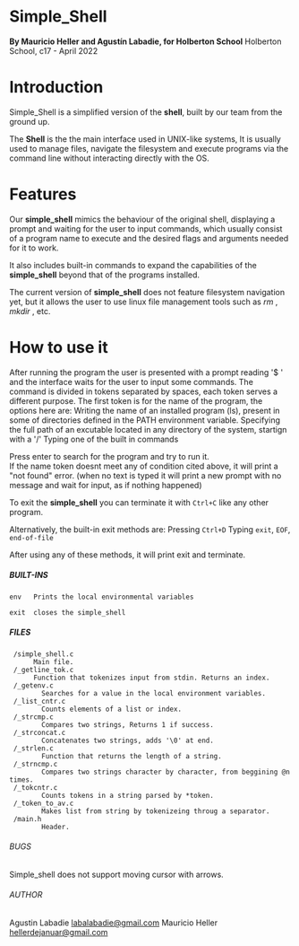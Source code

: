 # Simple_Shell
**By Mauricio Heller and Agustín Labadie, for Holberton School**
Holberton School, c17 - April 2022

# Introduction
Simple_Shell is a simplified version of the **shell**, built by our team from the ground up. 

The **Shell** is the  the main interface used in UNIX-like systems, 
It is usually used to manage files, navigate the filesystem and execute programs via the command line without interacting directly with the OS.


# Features 
Our **simple_shell** mimics the behaviour of the original shell, displaying a prompt and waiting for the user to input commands, which usually consist of a program name to execute and the desired flags and arguments needed for it to work.

It also includes built-in commands to expand the capabilities of the **simple_shell** beyond that of the programs installed.

The current version of **simple_shell** does not feature filesystem navigation yet, but it allows the user to use linux file management tools such as *rm* , *mkdir* , etc.


# How to use it

After running the program the user is presented with a prompt reading '$ ' and the interface waits for the user to input some commands.
The command is divided in tokens separated by spaces, each token serves a different purpose.
The first token is for the name of the program, the options here are:
      Writing the name of an installed program (ls), present in some of directories defined in the PATH environment variable.
      Specifying the full path of an excutable located in any directory of the system, startign with a '/'
      Typing one of the built in commands
      
Press enter to search for the program and try to run it.      
If the name token doesnt meet any of condition cited above, it will print a "not found" error.
(when no text is typed it will print a new prompt with no message and wait for input, as if nothing happened)



To exit the **simple_shell** you can terminate it with `Ctrl+C` like any other program.

Alternatively, the built-in exit methods are: 
      Pressing `Ctrl+D`
      Typing `exit`, `EOF`, `end-of-file`
      
After using any of these methods, it will print exit and terminate.      

##### BUILT-INS

    env   Prints the local environmental variables
     
    exit  closes the simple_shell

##### FILES
     /simple_shell.c
          Main file.
     /_getline_tok.c
          Function that tokenizes input from stdin. Returns an index.
     /_getenv.c
            Searches for a value in the local environment variables.
     /_list_cntr.c
            Counts elements of a list or index.
     /_strcmp.c
            Compares two strings, Returns 1 if success.
     /_strconcat.c
            Concatenates two strings, adds '\0' at end.
     /_strlen.c
            Function that returns the length of a string.
     /_strncmp.c
            Compares two strings character by character, from beggining @n times.
     /_tokcntr.c
            Counts tokens in a string parsed by *token.
     /_token_to_av.c
            Makes list from string by tokenizeing throug a separator.
     /main.h
            Header.

###### BUGS
Simple_shell does not support moving cursor with arrows.

###### AUTHOR
Agustin Labadie <labalabadie@gmail.com>
Mauricio Heller <hellerdejanuar@gmail.com>
